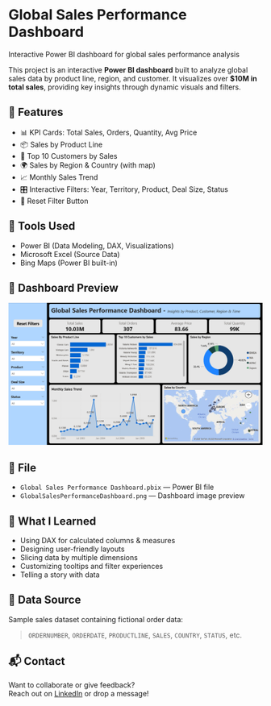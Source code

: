 # Global Sales Performance Dashboard
Interactive Power BI dashboard for global sales performance analysis

This project is an interactive **Power BI dashboard** built to analyze global sales data by product line, region, and customer. It visualizes over **$10M in total sales**, providing key insights through dynamic visuals and filters.

## 🚀 Features

- 📊 KPI Cards: Total Sales, Orders, Quantity, Avg Price
- 📦 Sales by Product Line
- 👥 Top 10 Customers by Sales
- 🌍 Sales by Region & Country (with map)
- 📈 Monthly Sales Trend
- 🎛️ Interactive Filters: Year, Territory, Product, Deal Size, Status
- 🔁 Reset Filter Button

## 🧰 Tools Used

- Power BI (Data Modeling, DAX, Visualizations)
- Microsoft Excel (Source Data)
- Bing Maps (Power BI built-in)

## 📸 Dashboard Preview

![Sales Dashboard Screenshot](GlobalSalesPerformanceDashboard.png)

## 📂 File

- `Global Sales Performance Dashboard.pbix` — Power BI file
- `GlobalSalesPerformanceDashboard.png` — Dashboard image preview

## 🧠 What I Learned

- Using DAX for calculated columns & measures
- Designing user-friendly layouts
- Slicing data by multiple dimensions
- Customizing tooltips and filter experiences
- Telling a story with data

## 🧾 Data Source

Sample sales dataset containing fictional order data:  
> `ORDERNUMBER`, `ORDERDATE`, `PRODUCTLINE`, `SALES`, `COUNTRY`, `STATUS`, etc.

## 📬 Contact

Want to collaborate or give feedback?  
Reach out on [LinkedIn](https://www.linkedin.com/in/satya-k-1492b7208/) or drop a message!
